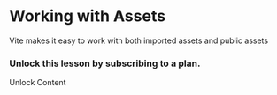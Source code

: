 # Working with Assets

Vite makes it easy to work with both imported assets and public assets

### Unlock this lesson by subscribing to a plan.

Unlock Content